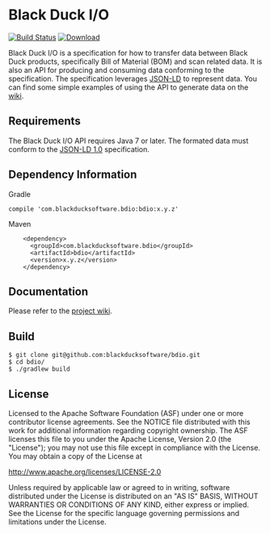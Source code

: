 # Black Duck I/O

[![Build Status](https://travis-ci.org/blackducksoftware/bdio.svg?branch=master)](https://travis-ci.org/blackducksoftware/bdio)
[![Download](https://api.bintray.com/packages/bds/oss/bdio/images/download.svg)](https://bintray.com/bds/oss/bdio/_latestVersion)

Black Duck I/O is a specification for how to transfer data between Black Duck products, specifically Bill of Material (BOM) and scan related data. It is also an API for producing and consuming data conforming to the specification. The specification leverages [JSON-LD][json-ld] to represent data. You can find some simple examples of using the API to generate data on the [wiki][wiki].

## Requirements

The Black Duck I/O API requires Java 7 or later. The formated data must conform to the [JSON-LD 1.0][json-ld-1.0] specification.

## Dependency Information

Gradle
````
compile 'com.blackducksoftware.bdio:bdio:x.y.z'
````

Maven
````
    <dependency>
      <groupId>com.blackducksoftware.bdio</groupId>
      <artifactId>bdio</artifactId>
      <version>x.y.z</version>
    </dependency>
````

## Documentation

Please refer to the [project wiki][wiki].

## Build

````
$ git clone git@github.com:blackducksoftware/bdio.git
$ cd bdio/
$ ./gradlew build
````

## License

Licensed to the Apache Software Foundation (ASF) under one
or more contributor license agreements.  See the NOTICE file
distributed with this work for additional information
regarding copyright ownership.  The ASF licenses this file
to you under the Apache License, Version 2.0 (the
"License"); you may not use this file except in compliance
with the License.  You may obtain a copy of the License at

  http://www.apache.org/licenses/LICENSE-2.0

Unless required by applicable law or agreed to in writing,
software distributed under the License is distributed on an
"AS IS" BASIS, WITHOUT WARRANTIES OR CONDITIONS OF ANY
KIND, either express or implied.  See the License for the
specific language governing permissions and limitations
under the License.

[json-ld]: http://json-ld.org
[json-ld-1.0]: http://www.w3.org/TR/json-ld/
[wiki]: https://github.com/blackducksoftware/bdio/wiki